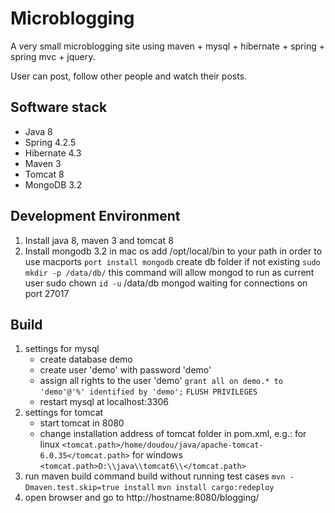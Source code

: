 # Microblogging
A very small microblogging site using maven + mysql + hibernate + spring + spring mvc + jquery.

User can post, follow other people and watch their posts.

## Software stack
* Java 8
* Spring 4.2.5
* Hibernate 4.3
* Maven 3
* Tomcat 8
* MongoDB 3.2

## Development Environment
1. Install java 8, maven 3 and tomcat 8
2. Install mongodb 3.2 in mac os
   add /opt/local/bin to your path in order to use macports
   `port install mongodb`
   create db folder if not existing
   `sudo mkdir -p /data/db/`
   this command will allow mongod to run as current user
   sudo chown `id -u` /data/db
   mongod
   waiting for connections on port 27017

## Build
1. settings for mysql
   * create database demo 
   * create user 'demo' with password 'demo'
   * assign all rights to the user 'demo'
     `grant all on demo.* to 'demo'@'%' identified by 'demo';`
     `FLUSH PRIVILEGES`
   * restart mysql at localhost:3306
2. settings for tomcat
   * start tomcat in 8080
   * change installation address of tomcat folder in pom.xml, e.g.:
     for linux `<tomcat.path>/home/doudou/java/apache-tomcat-6.0.35</tomcat.path>`
     for windows `<tomcat.path>D:\\java\\tomcat6\\</tomcat.path>`
3. run maven build command 
   build without running test cases `mvn -Dmaven.test.skip=true install`
   `mvn install cargo:redeploy`
4. open browser and go to http://hostname:8080/blogging/